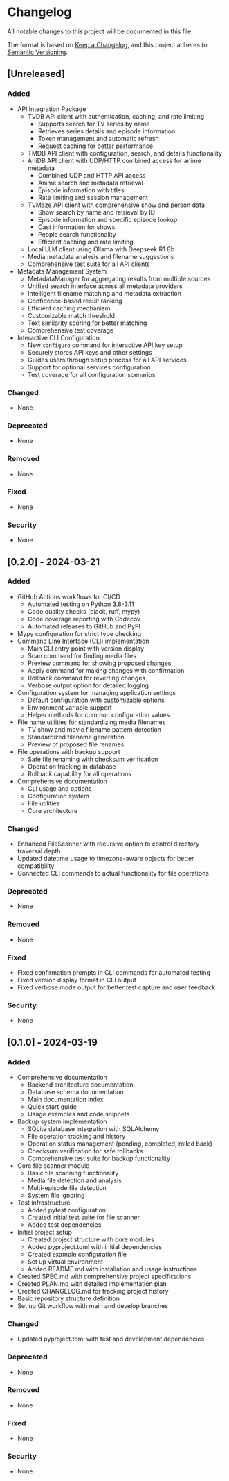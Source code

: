 # Changelog

All notable changes to this project will be documented in this file.

The format is based on [Keep a Changelog](https://keepachangelog.com/en/1.0.0/),
and this project adheres to [Semantic Versioning](https://semver.org/spec/v2.0.0.html).

## [Unreleased]

### Added
- API Integration Package
  - TVDB API client with authentication, caching, and rate limiting
    - Supports search for TV series by name
    - Retrieves series details and episode information
    - Token management and automatic refresh
    - Request caching for better performance
  - TMDB API client with configuration, search, and details functionality
  - AniDB API client with UDP/HTTP combined access for anime metadata
    - Combined UDP and HTTP API access
    - Anime search and metadata retrieval
    - Episode information with titles
    - Rate limiting and session management
  - TVMaze API client with comprehensive show and person data
    - Show search by name and retrieval by ID
    - Episode information and specific episode lookup
    - Cast information for shows
    - People search functionality
    - Efficient caching and rate limiting
  - Local LLM client using Ollama with Deepseek R1 8b
  - Media metadata analysis and filename suggestions
  - Comprehensive test suite for all API clients
- Metadata Management System
  - MetadataManager for aggregating results from multiple sources
  - Unified search interface across all metadata providers
  - Intelligent filename matching and metadata extraction
  - Confidence-based result ranking
  - Efficient caching mechanism
  - Customizable match threshold
  - Text similarity scoring for better matching
  - Comprehensive test coverage
- Interactive CLI Configuration
  - New `configure` command for interactive API key setup
  - Securely stores API keys and other settings
  - Guides users through setup process for all API services
  - Support for optional services configuration
  - Test coverage for all configuration scenarios

### Changed
- None

### Deprecated
- None

### Removed
- None

### Fixed
- None

### Security
- None

## [0.2.0] - 2024-03-21

### Added
- GitHub Actions workflows for CI/CD
  - Automated testing on Python 3.8-3.11
  - Code quality checks (black, ruff, mypy)
  - Code coverage reporting with Codecov
  - Automated releases to GitHub and PyPI
- Mypy configuration for strict type checking
- Command Line Interface (CLI) implementation
  - Main CLI entry point with version display
  - Scan command for finding media files
  - Preview command for showing proposed changes
  - Apply command for making changes with confirmation
  - Rollback command for reverting changes
  - Verbose output option for detailed logging
- Configuration system for managing application settings
  - Default configuration with customizable options
  - Environment variable support
  - Helper methods for common configuration values
- File name utilities for standardizing media filenames
  - TV show and movie filename pattern detection
  - Standardized filename generation
  - Preview of proposed file renames
- File operations with backup support
  - Safe file renaming with checksum verification
  - Operation tracking in database
  - Rollback capability for all operations
- Comprehensive documentation
  - CLI usage and options
  - Configuration system
  - File utilities
  - Core architecture

### Changed
- Enhanced FileScanner with recursive option to control directory traversal depth
- Updated datetime usage to timezone-aware objects for better compatibility
- Connected CLI commands to actual functionality for file operations

### Deprecated
- None

### Removed
- None

### Fixed
- Fixed confirmation prompts in CLI commands for automated testing
- Fixed version display format in CLI output
- Fixed verbose mode output for better test capture and user feedback

### Security
- None

## [0.1.0] - 2024-03-19

### Added
- Comprehensive documentation
  - Backend architecture documentation
  - Database schema documentation
  - Main documentation index
  - Quick start guide
  - Usage examples and code snippets
- Backup system implementation
  - SQLite database integration with SQLAlchemy
  - File operation tracking and history
  - Operation status management (pending, completed, rolled back)
  - Checksum verification for safe rollbacks
  - Comprehensive test suite for backup functionality
- Core file scanner module
  - Basic file scanning functionality
  - Media file detection and analysis
  - Multi-episode file detection
  - System file ignoring
- Test infrastructure
  - Added pytest configuration
  - Created initial test suite for file scanner
  - Added test dependencies
- Initial project setup
  - Created project structure with core modules
  - Added pyproject.toml with initial dependencies
  - Created example configuration file
  - Set up virtual environment
  - Added README.md with installation and usage instructions
- Created SPEC.md with comprehensive project specifications
- Created PLAN.md with detailed implementation plan
- Created CHANGELOG.md for tracking project history
- Basic repository structure definition
- Set up Git workflow with main and develop branches

### Changed
- Updated pyproject.toml with test and development dependencies

### Deprecated
- None

### Removed
- None

### Fixed
- None

### Security
- None 